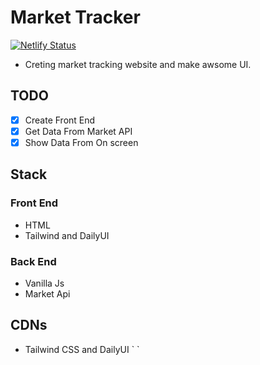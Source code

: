 # Market Tracker
[![Netlify Status](https://api.netlify.com/api/v1/badges/d3cdd11d-ef5d-4d56-8e1a-5590cbf06047/deploy-status)](https://app.netlify.com/sites/hopeful-mirzakhani-e1bc7d/deploys)

- Creting market tracking website and make awsome UI.

## TODO

- [x] Create Front End
- [x] Get Data From Market API
- [x] Show Data From On screen

## Stack

### Front End

- HTML
- Tailwind and DailyUI

### Back End

- Vanilla Js
- Market Api

## CDNs

- Tailwind CSS and DailyUI
`
  <link href="https://unpkg.com/tailwindcss@^2/dist/tailwind.min.css" rel="stylesheet" />
    <link href="https://cdn.jsdelivr.net/npm/daisyui@1.13.2/dist/full.css" rel="stylesheet" type="text/css" />
    <link href="https://cdn.jsdelivr.net/npm/daisyui@1.13.2/dist/themes.css" rel="stylesheet" type="text/css" />
    `
